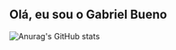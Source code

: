 ## Olá, eu sou o Gabriel Bueno

![Anurag's GitHub stats](https://github-readme-stats.vercel.app/api?username=Gabriel&show_icons=true&theme=dark)
